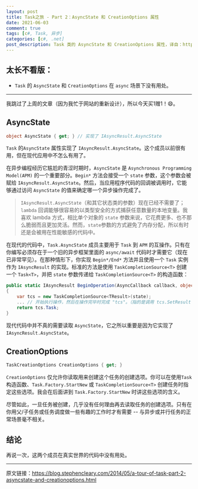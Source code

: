 ```yaml
---
layout: post
title: Task之旅 - Part 2：AsyncState 和 CreationOptions 属性
date: 2021-06-03
comment: true
tags: [c#, Task, 异步]
categories: [c#, .net]
post_description: Task 类的 AsyncState 和 CreationOptions 属性，译自：https://blog.stephencleary.com/2014/05/a-tour-of-task-part-2-asyncstate-and-creationoptions.html
---
```


## 太长不看版：

- `Task` 的 `AsyncState` 和 `CreationOptions` 在 `async` 场景下没有用处。

----

我跳过了上周的文章（因为我忙于网站的重新设计），所以今天买1赠1！😄。

## AsyncState

```csharp
object AsyncState { get; } // 实现了 IAsyncResult.AsyncState
```

`Task` 的`AsyncState` 属性实现了 `IAsyncResult.AsyncState`。这个成员以前很有用，但在现代应用中不怎么有用了。	

在异步编程经历它尴尬的青涩时期时，`AsyncState` 是 `Asynchronous Programming Model(APM)` 的一个重要部分。`Begin*` 方法会接受一个 `state` 参数，这个参数会被赋给 `IAsyncResult.AsyncState`。然后，当应用程序代码的回调被调用时，它能够通过访问 `AsyncState` 的值来确定哪一个异步操作完成了。

>`IAsyncResult.AsyncState`（和其它状态类的参数）现在已经不需要了；`lambda` 回调能够很容易的以类型安全的方式捕获任意数量的本地变量。我喜欢 lambda 方式，相比单个对象的 `state` 参数来说，它花费更多、也不那么脆弱而且更加灵活。然而，`state`参数的方式避免了内存分配，所以有时还是会被用在性能敏感的代码中。

在现代的代码中，`Task.AsyncState` 成员主要用于 `Task` 到 `APM` 的互操作。只有在你编写必须存在于一个旧的异步框架里面的 `async/await` 代码时才需要它（现在已非常罕见）。在那种情形下，你实现 `Begin*/End*` 方法并且使用一个 `Task` 实例作为 `IAsyncResult` 的实现。标准的方法是使用 `TaskCompletionSource<T>` 创建一个 `Task<T>`，并把 `state` 参数传递给 `TaskCompletionSource<T>` 的构造函数：

```csharp
public static IAsyncResult BeginOperation(AsyncCallback callback, object state)
{
    var tcs = new TaskCompletionSource<TResult>(state);
    ... // 开始执行操作，然后在操作完毕时完成 "tcs"。（指的是调用 tcs.SetResult 或其它类似方法）
    return tcs.Task;
}
```

现代代码中并不真的需要读取 `AsyncState`，它之所以重要是因为它实现了 `IAsyncResult.AsyncState`。

## CreationOptions

```csharp
TaskCreationOptions CreationOptions { get; }
```

`CreationOptions` 仅允许你读取用来创建这个任务的创建选项。你可以在使用`Task`构造函数、`Task.Factory.StartNew` 或 `TaskCompletionSource<T>` 创建任务时指定这些选项。我会在后面讲到 `Task.Factory.StartNew` 时讲这些选项的含义。

尽管如此，一旦任务被创建，几乎没有任何理由再去读取任务的创建选项。只有在你用父/子任务或任务调度做一些有趣的工作时才有需要 -- 与异步或并行任务的正常场景毫不相关。


## 结论

再说一次，这两个成员在真实世界的代码中没有用处。

----

原文链接：<a href ="https://blog.stephencleary.com/2014/05/a-tour-of-task-part-2-asyncstate-and-creationoptions.html" target="_blank">https://blog.stephencleary.com/2014/05/a-tour-of-task-part-2-asyncstate-and-creationoptions.html</a>
